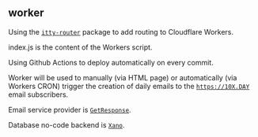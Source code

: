 ## worker

Using the [`itty-router`](https://github.com/kwhitley/itty-router) package to add routing to Cloudflare Workers.

index.js is the content of the Workers script.

Using Github Actions to deploy automatically on every commit. 

Worker will be used to manually (via HTML page) or automatically (via Workers CRON) trigger the creation of daily emails to the [`https://10X.DAY`](https://10X.DAY) email subscribers.

Email service provider is [`GetResponse`](https://www.getresponse.com?a=FpXX9nknVn).

Database no-code backend is [`Xano`](https://xano.io/kkdub7op).

